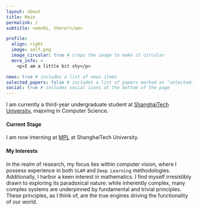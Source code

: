 ```yaml
---
layout: about
title: Main
permalink: /
subtitle: <em>Hi, there!</em>

profile:
  align: right
  image: self.png
  image_circular: true # crops the image to make it circular
  more_info: >
    <p>I am a little bit shy</p>

news: true # includes a list of news items
selected_papers: false # includes a list of papers marked as "selected={true}"
social: true # includes social icons at the bottom of the page
---
```


I am currently a third-year undergraduate student at [ShanghaiTech University](https://www.shanghaitech.edu.cn/), majoring in Computer Science.

#### Current Stage

I am now interning at [MPL](https://mpl.sist.shanghaitech.edu.cn/MPL@shanghaitech.html) at ShanghaiTech University.

#### My Interests 

In the realm of research, my focus lies within computer vision, where I possess experience in both `SLAM` and `Deep Learning` methodologies. Additionally, I harbor a keen interest in mathematics. I find myself irresistibly drawn to exploring its paradoxical nature: while inherently complex, many complex systems are underpinned by fundamental and trivial principles. These principles, as I think of, are the true engines driving the functionality of our world.
